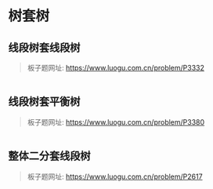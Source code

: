 # 树套树

## 线段树套线段树

> 板子题网址: https://www.luogu.com.cn/problem/P3332

```cpp

```

## 线段树套平衡树

> 板子题网址: https://www.luogu.com.cn/problem/P3380

```cpp

```

## 整体二分套线段树

> 板子题网址: https://www.luogu.com.cn/problem/P2617

```cpp

```
